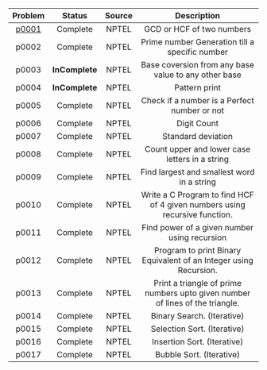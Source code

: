 | Problem | Status | Source | Description |
|  :---:  |  :---: |  :---:  | :---:  |
| [p0001](/NPTEL/p0001.c) | Complete | NPTEL | GCD or HCF of two numbers |
| p0002 | Complete | NPTEL | Prime number Generation till a specific number |
| p0003 | **InComplete** | NPTEL | Base coversion from any base value to any other base |
| p0004 | **InComplete** | NPTEL | Pattern print |
| p0005 | Complete | NPTEL | Check if a number is a Perfect number or not |
| p0006 | Complete | NPTEL | Digit Count |
| p0007 | Complete | NPTEL | Standard deviation |
| p0008 | Complete | NPTEL | Count upper and lower case letters in a string |
| p0009 | Complete | NPTEL | Find largest and smallest word in a string |
| p0010 | Complete | NPTEL | Write a C Program to find HCF of 4 given numbers using recursive function. |
| p0011 | Complete | NPTEL | Find power of a given number using recursion |
| p0012 | Complete | NPTEL | Program to print Binary Equivalent of an Integer using Recursion. |
| p0013 | Complete | NPTEL | Print a triangle of prime numbers upto given number of lines of the triangle. |
| p0014 | Complete | NPTEL | Binary Search. (Iterative) |
| p0015 | Complete | NPTEL | Selection Sort. (Iterative) |
| p0016 | Complete | NPTEL | Insertion Sort. (Iterative) |
| p0017 | Complete | NPTEL | Bubble Sort. (Iterative) |